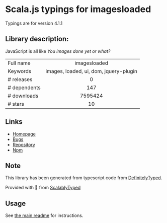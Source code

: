 
# Scala.js typings for imagesloaded

Typings are for version 4.1.1

## Library description:
JavaScript is all like _You images done yet or what?_

|                    |                 |
| ------------------ | :-------------: |
| Full name          | imagesloaded |
| Keywords           | images, loaded, ui, dom, jquery-plugin |
| # releases         | 0 |
| # dependents       | 147 |
| # downloads        | 7595424 |
| # stars            | 10 |

## Links
- [Homepage](https://github.com/desandro/imagesloaded)
- [Bugs](https://github.com/desandro/imagesloaded/issues)
- [Repository](https://github.com/desandro/imagesloaded)
- [Npm](https://www.npmjs.com/package/imagesloaded)
    


## Note
This library has been generated from typescript code from [DefinitelyTyped](https://definitelytyped.org).

Provided with :purple_heart: from [ScalablyTyped](https://github.com/oyvindberg/ScalablyTyped)

## Usage
See [the main readme](../../readme.md) for instructions.


